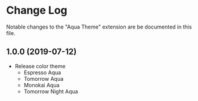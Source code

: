 # Change Log

Notable changes to the "Aqua Theme" extension are be documented in this file.

## 1.0.0 (2019-07-12)

- Release color theme
    - Espresso Aqua
    - Tomorrow Aqua
    - Monokai Aqua
    - Tomorrow Night Aqua
